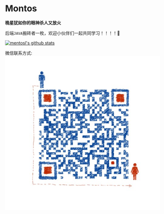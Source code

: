 # Montos

**晚星犹如你的眼神杀人又放火**


后端`JAVA`搬砖者一枚，欢迎小伙伴们一起共同学习！！！！👋


<!--
[![Top Langs](https://github-readme-stats.vercel.app/api/top-langs/?username=mentosl&hide=css,JavaScript,Html)](https://github.com/mentosl)
-->
[![mentosl's github stats](https://github-readme-stats.vercel.app/api?username=mentosl&show_icons=true&theme=tokyonight)](https://github.com/mentosl)


微信联系方式:
![微信图片](https://github.com/MentosL/montos-overview/blob/main/image/wechat.jpg)
